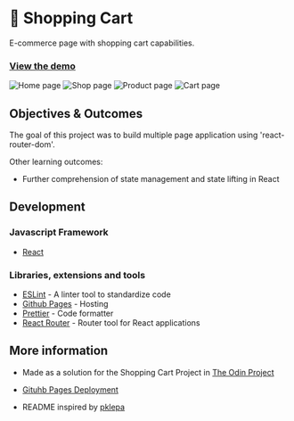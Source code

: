 # 🛒 Shopping Cart

E-commerce page with shopping cart capabilities.

### [View the demo](https://faishalirwn.github.io/shopping-cart/)

<!-- Screenshot -->
![Home page](https://user-images.githubusercontent.com/27213166/116785567-7fd66100-aac4-11eb-9108-106b2bd1400a.png)
![Shop page](https://user-images.githubusercontent.com/27213166/116785573-87960580-aac4-11eb-8959-7c9bfd5210cc.png)
![Product page](https://user-images.githubusercontent.com/27213166/116785575-88c73280-aac4-11eb-83fb-78758eba90a5.png)
![Cart page](https://user-images.githubusercontent.com/27213166/116785576-89f85f80-aac4-11eb-827b-4e57e1ffe983.png)

## Objectives & Outcomes

The goal of this project was to build multiple page application using 'react-router-dom'.

Other learning outcomes:

- Further comprehension of state management and state lifting in React

## Development

### Javascript Framework

- [React](https://github.com/facebook/create-react-app)

### Libraries, extensions and tools

- [ESLint](https://eslint.org/) - A linter tool to standardize code
- [Github Pages](https://pages.github.com/) - Hosting
- [Prettier](https://prettier.io/) - Code formatter
- [React Router](https://reactrouter.com/web/guides/quick-start) - Router tool for React applications

## More information

- Made as a solution for the Shopping Cart Project in [The Odin Project](https://theodinproject.com/courses/javascript/lessons/shopping-chart)

- [Gituhb Pages Deployment](https://create-react-app.dev/docs/deployment/#github-pages)

- README inspired by [pklepa](https://github.com/pklepa/shopping-cart)
